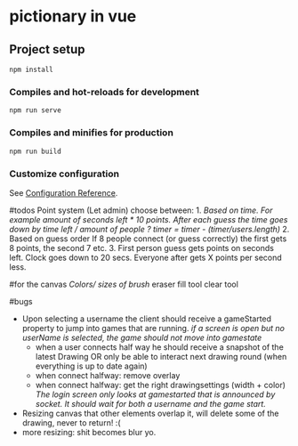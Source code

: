# pictionary in vue

## Project setup
```
npm install
```

### Compiles and hot-reloads for development
```
npm run serve
```

### Compiles and minifies for production
```
npm run build
```

### Customize configuration
See [Configuration Reference](https://cli.vuejs.org/config/).

#todos
Point system
	(Let admin) choose between:
	1. *Based on time.
		For example amount of seconds left * 10 points.
		After each guess the time goes down by time left / amount of people ?
			timer = timer - (timer/users.length)*
	2. Based on guess order
	If 8 people connect (or guess correctly) the first gets 8 points, the second 7 etc.
	3. First person guess gets points on seconds left. Clock goes down to 20 secs. Everyone after gets X points per second less.

#for the canvas
*Colors/*
*sizes of brush*
eraser
fill tool
clear tool

#bugs
* Upon selecting a username the client should receive a gameStarted property to jump into games that are running.
	*if a screen is open but no userName is selected, the game should not move into gamestate*
	* when a user connects half way he should receive a snapshot of the latest Drawing OR only be able to interact next drawing round (when everything is up to date again)
	* when connect halfway: remove overlay
	* when connect halfway: get the right drawingsettings (width + color)
*The login screen only looks at gamestarted that is announced by socket. It should wait for both a username and the game start.*
* Resizing canvas that other elements overlap it, will delete some of the drawing, never to return! :(
* more resizing: shit becomes blur yo.
